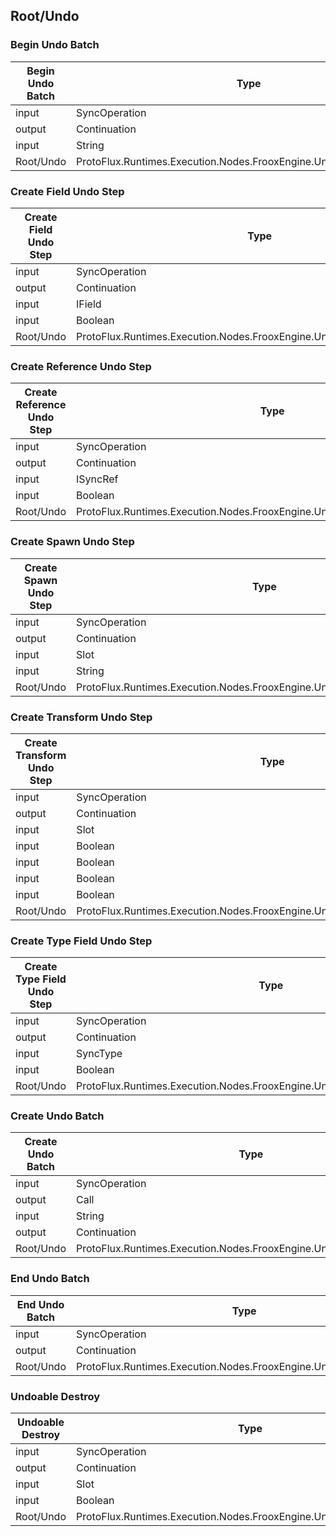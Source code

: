 <!-----------------------------------------------------------------------+
 ! This file has been generated using a script. Do not edit it manually. !
 ! Edit the individual node pages instead.                               !
 +----------------------------------------------------------------------->

## Root/Undo

### Begin Undo Batch

<!-- embed:start:ProtoFlux.Runtimes.Execution.Nodes.FrooxEngine.Undo.BeginUndoBatch -->
<!-- ProtofluxNode:start -->
| Begin Undo Batch | Type | Label |
| --- | ---- | ----- |
| input | SyncOperation | * |
| output | Continuation | Next |
| input | String | Description |
| Root/Undo | ProtoFlux.Runtimes.Execution.Nodes.FrooxEngine.Undo.BeginUndoBatch |  |
<!-- ProtofluxNode:end -->
<!-- embed:end:ProtoFlux.Runtimes.Execution.Nodes.FrooxEngine.Undo.BeginUndoBatch -->


### Create Field Undo Step

<!-- embed:start:ProtoFlux.Runtimes.Execution.Nodes.FrooxEngine.Undo.CreateFieldUndoStep -->
<!-- ProtofluxNode:start -->
| Create Field Undo Step | Type | Label |
| --- | ---- | ----- |
| input | SyncOperation | * |
| output | Continuation | Next |
| input | IField | Target |
| input | Boolean | ForceNew |
| Root/Undo | ProtoFlux.Runtimes.Execution.Nodes.FrooxEngine.Undo.CreateFieldUndoStep |  |
<!-- ProtofluxNode:end -->
<!-- embed:end:ProtoFlux.Runtimes.Execution.Nodes.FrooxEngine.Undo.CreateFieldUndoStep -->


### Create Reference Undo Step

<!-- embed:start:ProtoFlux.Runtimes.Execution.Nodes.FrooxEngine.Undo.CreateReferenceUndoStep -->
<!-- ProtofluxNode:start -->
| Create Reference Undo Step | Type | Label |
| --- | ---- | ----- |
| input | SyncOperation | * |
| output | Continuation | Next |
| input | ISyncRef | Target |
| input | Boolean | ForceNew |
| Root/Undo | ProtoFlux.Runtimes.Execution.Nodes.FrooxEngine.Undo.CreateReferenceUndoStep |  |
<!-- ProtofluxNode:end -->
<!-- embed:end:ProtoFlux.Runtimes.Execution.Nodes.FrooxEngine.Undo.CreateReferenceUndoStep -->


### Create Spawn Undo Step

<!-- embed:start:ProtoFlux.Runtimes.Execution.Nodes.FrooxEngine.Undo.CreateSpawnUndoStep -->
<!-- ProtofluxNode:start -->
| Create Spawn Undo Step | Type | Label |
| --- | ---- | ----- |
| input | SyncOperation | * |
| output | Continuation | Next |
| input | Slot | Target |
| input | String | Description |
| Root/Undo | ProtoFlux.Runtimes.Execution.Nodes.FrooxEngine.Undo.CreateSpawnUndoStep |  |
<!-- ProtofluxNode:end -->
<!-- embed:end:ProtoFlux.Runtimes.Execution.Nodes.FrooxEngine.Undo.CreateSpawnUndoStep -->


### Create Transform Undo Step

<!-- embed:start:ProtoFlux.Runtimes.Execution.Nodes.FrooxEngine.Undo.CreateTransformUndoStep -->
<!-- ProtofluxNode:start -->
| Create Transform Undo Step | Type | Label |
| --- | ---- | ----- |
| input | SyncOperation | * |
| output | Continuation | Next |
| input | Slot | Target |
| input | Boolean | SaveParent |
| input | Boolean | SavePosition |
| input | Boolean | SaveRotation |
| input | Boolean | SaveScale |
| Root/Undo | ProtoFlux.Runtimes.Execution.Nodes.FrooxEngine.Undo.CreateTransformUndoStep |  |
<!-- ProtofluxNode:end -->
<!-- embed:end:ProtoFlux.Runtimes.Execution.Nodes.FrooxEngine.Undo.CreateTransformUndoStep -->


### Create Type Field Undo Step

<!-- embed:start:ProtoFlux.Runtimes.Execution.Nodes.FrooxEngine.Undo.CreateTypeFieldUndoStep -->
<!-- ProtofluxNode:start -->
| Create Type Field Undo Step | Type | Label |
| --- | ---- | ----- |
| input | SyncOperation | * |
| output | Continuation | Next |
| input | SyncType | Target |
| input | Boolean | ForceNew |
| Root/Undo | ProtoFlux.Runtimes.Execution.Nodes.FrooxEngine.Undo.CreateTypeFieldUndoStep |  |
<!-- ProtofluxNode:end -->
<!-- embed:end:ProtoFlux.Runtimes.Execution.Nodes.FrooxEngine.Undo.CreateTypeFieldUndoStep -->


### Create Undo Batch

<!-- embed:start:ProtoFlux.Runtimes.Execution.Nodes.FrooxEngine.Undo.CreateUndoBatch -->
<!-- ProtofluxNode:start -->
| Create Undo Batch | Type | Label |
| --- | ---- | ----- |
| input | SyncOperation | * |
| output | Call | Create |
| input | String | Description |
| output | Continuation | OnCreated |
| Root/Undo | ProtoFlux.Runtimes.Execution.Nodes.FrooxEngine.Undo.CreateUndoBatch |  |
<!-- ProtofluxNode:end -->
<!-- embed:end:ProtoFlux.Runtimes.Execution.Nodes.FrooxEngine.Undo.CreateUndoBatch -->


### End Undo Batch

<!-- embed:start:ProtoFlux.Runtimes.Execution.Nodes.FrooxEngine.Undo.EndUndoBatch -->
<!-- ProtofluxNode:start -->
| End Undo Batch | Type | Label |
| --- | ---- | ----- |
| input | SyncOperation | * |
| output | Continuation | Next |
| Root/Undo | ProtoFlux.Runtimes.Execution.Nodes.FrooxEngine.Undo.EndUndoBatch |  |
<!-- ProtofluxNode:end -->
<!-- embed:end:ProtoFlux.Runtimes.Execution.Nodes.FrooxEngine.Undo.EndUndoBatch -->


### Undoable Destroy

<!-- embed:start:ProtoFlux.Runtimes.Execution.Nodes.FrooxEngine.Undo.UndoableDestroy -->
<!-- ProtofluxNode:start -->
| Undoable Destroy | Type | Label |
| --- | ---- | ----- |
| input | SyncOperation | * |
| output | Continuation | Next |
| input | Slot | Target |
| input | Boolean | PreserveAssets |
| Root/Undo | ProtoFlux.Runtimes.Execution.Nodes.FrooxEngine.Undo.UndoableDestroy |  |
<!-- ProtofluxNode:end -->
<!-- embed:end:ProtoFlux.Runtimes.Execution.Nodes.FrooxEngine.Undo.UndoableDestroy -->


